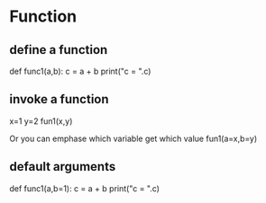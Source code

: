 # Function

## define a function
def func1(a,b):
	c = a + b
	print("c = ".c)

## invoke a function
x=1
y=2
fun1(x,y)

Or you can emphase which variable get which value
fun1(a=x,b=y)

## default arguments
def func1(a,b=1):
	c = a + b
	print("c = ".c)

